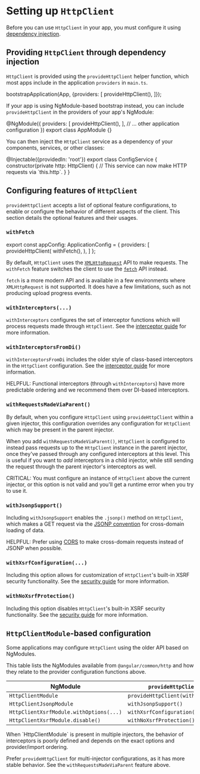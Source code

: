 # Setting up `HttpClient`

Before you can use `HttpClient` in your app, you must configure it using [dependency injection](guide/di).

## Providing `HttpClient` through dependency injection

`HttpClient` is provided using the `provideHttpClient` helper function, which most apps include in the application `providers` in `main.ts`.

<docs-code language="ts">
bootstrapApplication(App, {providers: [
  provideHttpClient(),
]});
</docs-code>

If your app is using NgModule-based bootstrap instead, you can include `provideHttpClient` in the providers of your app's NgModule:

<docs-code language="ts">
@NgModule({
  providers: [
    provideHttpClient(),
  ],
  // ... other application configuration
})
export class AppModule {}
</docs-code>

You can then inject the `HttpClient` service as a dependency of your components, services, or other classes:

<docs-code language="ts">
@Injectable({providedIn: 'root'})
export class ConfigService {
  constructor(private http: HttpClient) {
    // This service can now make HTTP requests via `this.http`.
  }
}
</docs-code>

## Configuring features of `HttpClient`

`provideHttpClient` accepts a list of optional feature configurations, to enable or configure the behavior of different aspects of the client. This section details the optional features and their usages.

### `withFetch`

<docs-code language="ts">
export const appConfig: ApplicationConfig = {
  providers: [
    provideHttpClient(
      withFetch(),
    ),
  ]
};
</docs-code>

By default, `HttpClient` uses the [`XMLHttpRequest`](https://developer.mozilla.org/en-US/docs/Web/API/XMLHttpRequest) API to make requests. The `withFetch` feature switches the client to use the [`fetch`](https://developer.mozilla.org/en-US/docs/Web/API/Fetch_API) API instead.

`fetch` is a more modern API and is available in a few environments where `XMLHttpRequest` is not supported. It does have a few limitations, such as not producing upload progress events.

### `withInterceptors(...)`

`withInterceptors` configures the set of interceptor functions which will process requests made through `HttpClient`. See the [interceptor guide](guide/http/interceptors) for more information.

### `withInterceptorsFromDi()`

`withInterceptorsFromDi` includes the older style of class-based interceptors in the `HttpClient` configuration. See the [interceptor guide](guide/http/interceptors) for more information.

HELPFUL: Functional interceptors (through `withInterceptors`) have more predictable ordering and we recommend them over DI-based interceptors.

### `withRequestsMadeViaParent()`

By default, when you configure `HttpClient` using `provideHttpClient` within a given injector, this configuration overrides any configuration for `HttpClient` which may be present in the parent injector.

When you add `withRequestsMadeViaParent()`, `HttpClient` is configured to instead pass requests up to the `HttpClient` instance in the parent injector, once they've passed through any configured interceptors at this level. This is useful if you want to _add_ interceptors in a child injector, while still sending the request through the parent injector's interceptors as well.

CRITICAL: You must configure an instance of `HttpClient` above the current injector, or this option is not valid and you'll get a runtime error when you try to use it.

### `withJsonpSupport()`

Including `withJsonpSupport` enables the `.jsonp()` method on `HttpClient`, which makes a GET request via the [JSONP convention](https://en.wikipedia.org/wiki/JSONP) for cross-domain loading of data.

HELPFUL: Prefer using [CORS](https://developer.mozilla.org/en-US/docs/Web/HTTP/CORS) to make cross-domain requests instead of JSONP when possible.

### `withXsrfConfiguration(...)`

Including this option allows for customization of `HttpClient`'s built-in XSRF security functionality. See the [security guide](guide/http/security) for more information.

### `withNoXsrfProtection()`

Including this option disables `HttpClient`'s built-in XSRF security functionality. See the [security guide](guide/http/security) for more information.

## `HttpClientModule`-based configuration

Some applications may configure `HttpClient` using the older API based on NgModules.

This table lists the NgModules available from `@angular/common/http` and how they relate to the provider configuration functions above.

| **NgModule** | `provideHttpClient()` equivalent |
| - | - |
| `HttpClientModule` | `provideHttpClient(withInterceptorsFromDi())` |
| `HttpClientJsonpModule` |  `withJsonpSupport()` |
| `HttpClientXsrfModule.withOptions(...)` | `withXsrfConfiguration(...)` |
| `HttpClientXsrfModule.disable()` | `withNoXsrfProtection()` |

<docs-callout important title="Use caution when using HttpClientModule in multiple injectors">
When `HttpClientModule` is present in multiple injectors, the behavior of interceptors is poorly defined and depends on the exact options and provider/import ordering.

Prefer `provideHttpClient` for multi-injector configurations, as it has more stable behavior. See the `withRequestsMadeViaParent` feature above.
</docs-callout>
